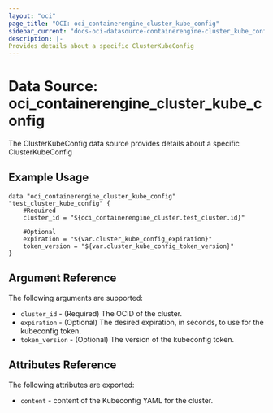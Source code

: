 ```yaml
---
layout: "oci"
page_title: "OCI: oci_containerengine_cluster_kube_config"
sidebar_current: "docs-oci-datasource-containerengine-cluster_kube_config"
description: |-
Provides details about a specific ClusterKubeConfig
---
```


# Data Source: oci_containerengine_cluster_kube_config
The ClusterKubeConfig data source provides details about a specific ClusterKubeConfig



## Example Usage

```hcl
data "oci_containerengine_cluster_kube_config" "test_cluster_kube_config" {
	#Required
	cluster_id = "${oci_containerengine_cluster.test_cluster.id}"

	#Optional
	expiration = "${var.cluster_kube_config_expiration}"
	token_version = "${var.cluster_kube_config_token_version}"
}
```

## Argument Reference

The following arguments are supported:

* `cluster_id` - (Required) The OCID of the cluster.
* `expiration` - (Optional) The desired expiration, in seconds, to use for the kubeconfig token.
* `token_version` - (Optional) The version of the kubeconfig token.


## Attributes Reference

The following attributes are exported:

* `content` - content of the Kubeconfig YAML for the cluster.
